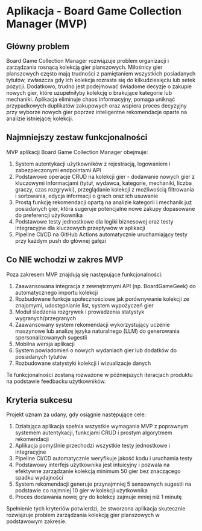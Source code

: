 
# Aplikacja - Board Game Collection Manager (MVP)

## Główny problem
Board Game Collection Manager rozwiązuje problem organizacji i zarządzania rosnącą kolekcją gier planszowych. Miłośnicy gier planszowych często mają trudności z pamiętaniem wszystkich posiadanych tytułów, zwłaszcza gdy ich kolekcja rozrasta się do kilkudziesięciu lub setek pozycji. Dodatkowo, trudno jest podejmować świadome decyzje o zakupie nowych gier, które uzupełniłyby kolekcję o brakujące kategorie lub mechaniki. Aplikacja eliminuje chaos informacyjny, pomaga uniknąć przypadkowych duplikatów zakupowych oraz wspiera proces decyzyjny przy wyborze nowych gier poprzez inteligentne rekomendacje oparte na analizie istniejącej kolekcji.

## Najmniejszy zestaw funkcjonalności
MVP aplikacji Board Game Collection Manager obejmuje:

1. System autentykacji użytkowników z rejestracją, logowaniem i zabezpieczonymi endpointami API
2. Podstawowe operacje CRUD na kolekcji gier - dodawanie nowych gier z kluczowymi informacjami (tytuł, wydawca, kategorie, mechaniki, liczba graczy, czas rozgrywki), przeglądanie kolekcji z możliwością filtrowania i sortowania, edycja informacji o grach oraz ich usuwanie
3. Prostą funkcję rekomendacji opartą na analizie kategorii i mechanik już posiadanych gier, która sugeruje potencjalne nowe zakupy dopasowane do preferencji użytkownika
4. Podstawowe testy jednostkowe dla logiki biznesowej oraz testy integracyjne dla kluczowych przepływów w aplikacji
5. Pipeline CI/CD na GitHub Actions automatycznie uruchamiający testy przy każdym push do głównej gałęzi

## Co NIE wchodzi w zakres MVP
Poza zakresem MVP znajdują się następujące funkcjonalności:

1. Zaawansowana integracja z zewnętrznymi API (np. BoardGameGeek) do automatycznego importu kolekcji
2. Rozbudowane funkcje społecznościowe jak porównywanie kolekcji ze znajomymi, udostępnianie list, system wypożyczeń gier
3. Moduł śledzenia rozgrywek i prowadzenia statystyk wygranych/przegranych
4. Zaawansowany system rekomendacji wykorzystujący uczenie maszynowe lub analizę języka naturalnego (LLM) do generowania spersonalizowanych sugestii
5. Mobilna wersja aplikacji
6. System powiadomień o nowych wydaniach gier lub dodatków do posiadanych tytułów
7. Rozbudowane statystyki kolekcji i wizualizacje danych

Te funkcjonalności zostaną rozważone w późniejszych iteracjach produktu na podstawie feedbacku użytkowników.

## Kryteria sukcesu
Projekt uznam za udany, gdy osiągnie następujące cele:

1. Działająca aplikacja spełnia wszystkie wymagania MVP z poprawnym systemem autentykacji, funkcjami CRUD i prostym algorytmem rekomendacji
2. Aplikacja pomyślnie przechodzi wszystkie testy jednostkowe i integracyjne
3. Pipeline CI/CD automatycznie weryfikuje jakość kodu i uruchamia testy
4. Podstawowy interfejs użytkownika jest intuicyjny i pozwala na efektywne zarządzanie kolekcją minimum 50 gier bez znaczącego spadku wydajności
5. System rekomendacji generuje przynajmniej 5 sensownych sugestii na podstawie co najmniej 10 gier w kolekcji użytkownika
6. Proces dodawania nowej gry do kolekcji zajmuje mniej niż 1 minutę

Spełnienie tych kryteriów potwierdzi, że stworzona aplikacja skutecznie rozwiązuje problem zarządzania kolekcją gier planszowych w podstawowym zakresie.


